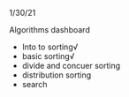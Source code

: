 1/30/21

Algorithms dashboard 
- Into to sorting√
- basic sorting√
- divide and concuer sorting
- distribution sorting
- search